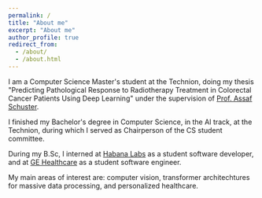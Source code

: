 ```yaml
---
permalink: /
title: "About me"
excerpt: "About me"
author_profile: true
redirect_from: 
  - /about/
  - /about.html
---
```


I am a Computer Science Master's student at the Technion, doing my thesis "Predicting Pathological Response to Radiotherapy Treatment in Colorectal Cancer Patients Using Deep Learning" under the supervision of [Prof. Assaf Schuster](https://assaf.net.technion.ac.il/).

I finished my Bachelor's degree in Computer Science, in the AI track, at the Technion, during which I served as Chairperson of the CS student committee.

During my B.Sc, I interned at [Habana Labs](https://habana.ai/) as a student software developer, and at [GE Healthcare](https://www.gehealthcare.com/) as a student software engineer.

My main areas of interest are: computer vision, transformer architechtures for massive data processing, and personalized healthcare.
